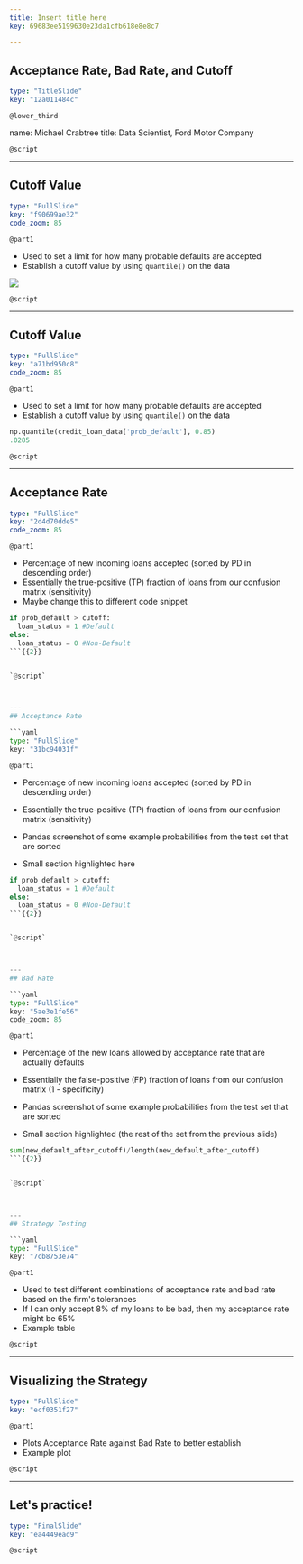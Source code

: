 ```yaml
---
title: Insert title here
key: 69683ee5199630e23da1cfb618e8e8c7

---
```

## Acceptance Rate, Bad Rate, and Cutoff

```yaml
type: "TitleSlide"
key: "12a011484c"
```

`@lower_third`

name: Michael Crabtree
title: Data Scientist, Ford Motor Company


`@script`



---
## Cutoff Value

```yaml
type: "FullSlide"
key: "f90699ae32"
code_zoom: 85
```

`@part1`
- Used to set a limit for how many probable defaults are accepted
- Establish a cutoff value by using `quantile()` on the data

![](https://assets.datacamp.com/production/repositories/4760/datasets/30d5a905e5251bca72b8ab9e42e1ec6336ee5089/cutoff_val_dist_ex.PNG)


`@script`



---
## Cutoff Value

```yaml
type: "FullSlide"
key: "a71bd950c8"
code_zoom: 85
```

`@part1`
- Used to set a limit for how many probable defaults are accepted
- Establish a cutoff value by using `quantile()` on the data

```python
np.quantile(credit_loan_data['prob_default'], 0.85)
.0285
```


`@script`



---
## Acceptance Rate

```yaml
type: "FullSlide"
key: "2d4d70dde5"
code_zoom: 85
```

`@part1`
- Percentage of new incoming loans accepted (sorted by PD in descending order)
- Essentially the true-positive (TP) fraction of loans from our confusion matrix (sensitivity)
- Maybe change this to different code snippet
```python
if prob_default > cutoff:
  loan_status = 1 #Default
else:
  loan_status = 0 #Non-Default
```{{2}}


`@script`



---
## Acceptance Rate

```yaml
type: "FullSlide"
key: "31bc94031f"
```

`@part1`
- Percentage of new incoming loans accepted (sorted by PD in descending order)
- Essentially the true-positive (TP) fraction of loans from our confusion matrix (sensitivity)

- Pandas screenshot of some example probabilities from the test set that are sorted
- Small section highlighted here

```python
if prob_default > cutoff:
  loan_status = 1 #Default
else:
  loan_status = 0 #Non-Default
```{{2}}


`@script`



---
## Bad Rate

```yaml
type: "FullSlide"
key: "5ae3e1fe56"
code_zoom: 85
```

`@part1`
- Percentage of the new loans allowed by acceptance rate that are actually defaults
- Essentially the false-positive (FP) fraction of loans from our confusion matrix (1 - specificity)

- Pandas screenshot of some example probabilities from the test set that are sorted
- Small section highlighted (the rest of the set from the previous slide)

```python
sum(new_default_after_cutoff)/length(new_default_after_cutoff)
```{{2}}


`@script`



---
## Strategy Testing

```yaml
type: "FullSlide"
key: "7cb8753e74"
```

`@part1`
- Used to test different combinations of acceptance rate and bad rate based on the firm's tolerances
- If I can only accept 8% of my loans to be bad, then my acceptance rate might be 65%
- Example table


`@script`



---
## Visualizing the Strategy

```yaml
type: "FullSlide"
key: "ecf0351f27"
```

`@part1`
- Plots Acceptance Rate against Bad Rate to better establish 
- Example plot


`@script`



---
## Let's practice!

```yaml
type: "FinalSlide"
key: "ea4449ead9"
```

`@script`


